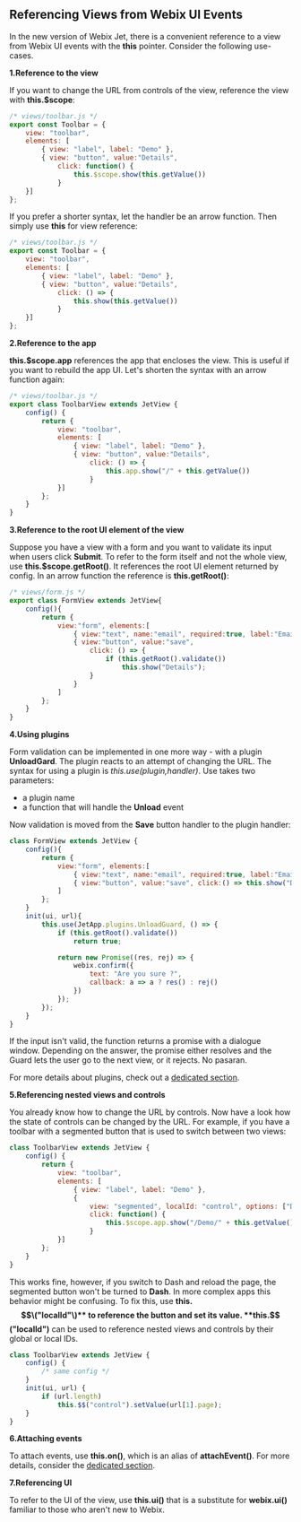 ## Referencing Views from Webix UI Events

In the new version of Webix Jet, there is a convenient reference to a view from Webix UI events with the **this** pointer. Consider the following use-cases.

**1.Reference to the view**

If you want to change the URL from controls of the view, reference the view with **this.$scope**:

```js
/* views/toolbar.js */
export const Toolbar = {
    view: "toolbar",
    elements: [
        { view: "label", label: "Demo" },
        { view: "button", value:"Details",
            click: function() {
                this.$scope.show(this.getValue())
            }
    }]
};
```

If you prefer a shorter syntax, let the handler be an arrow function. Then simply use **this** for view reference:

```js
/* views/toolbar.js */
export const Toolbar = {
    view: "toolbar",
    elements: [
        { view: "label", label: "Demo" },
        { view: "button", value:"Details",
            click: () => {
                this.show(this.getValue())
            }
    }]
};
```

**2.Reference to the app**

**this.$scope.app** references the app that encloses the view. This is useful if you want to rebuild the app UI. Let's shorten the syntax with an arrow function again:

```js
/* views/toolbar.js */
export class ToolbarView extends JetView {
    config() {
        return {
            view: "toolbar",
            elements: [
                { view: "label", label: "Demo" },
                { view: "button", value:"Details",
                    click: () => {
                        this.app.show("/" + this.getValue())
                    }
            }]
        };
    }
}
```

**3.Reference to the root UI element of the view**

Suppose you have a view with a form and you want to validate its input when users click **Submit**. To refer to the form itself and not the whole view, use **this.$scope.getRoot\(\)**. It references the root UI element returned by config. In an arrow function the reference is **this.getRoot\(\)**:

```js
/* views/form.js */
export class FormView extends JetView{
    config(){
        return { 
            view:"form", elements:[
                { view:"text", name:"email", required:true, label:"Email" },
                { view:"button", value:"save", 
                    click: () => {
                        if (this.getRoot().validate())
                            this.show("Details");
                    } 
                }
            ]
        };
    }
}
```

**4.Using plugins**

Form validation can be implemented in one more way - with a plugin **UnloadGard**. The plugin reacts to an attempt of changing the URL. The syntax for using a plugin is _this.use\(plugin,handler\)_. Use takes two parameters:

* a plugin name
* a function that will handle the **Unload** event

Now validation is moved from the **Save** button handler to the plugin handler:

```js
class FormView extends JetView {
    config(){
        return { 
            view:"form", elements:[
                { view:"text", name:"email", required:true, label:"Email" },
                { view:"button", value:"save", click:() => this.show("Details") }
            ]
        };
    }
    init(ui, url){
        this.use(JetApp.plugins.UnloadGuard, () => {
            if (this.getRoot().validate())
                return true;

            return new Promise((res, rej) => {
                webix.confirm({
                    text: "Are you sure ?",
                    callback: a => a ? res() : rej()
                })
            });
        });
    }
}
```

If the input isn't valid, the function returns a promise with a dialogue window. Depending on the answer, the promise either resolves and the Guard lets the user go to the next view, or it rejects. No pasaran.

For more details about plugins, check out a [dedicated section](/details/plugins.md).

**5.Referencing nested views and controls**

You already know how to change the URL by controls. Now have a look how the state of controls can be changed by the URL. For example, if you have a toolbar with a segmented button that is used to switch between two views:

```js
class ToolbarView extends JetView {
    config() {
        return {
            view: "toolbar",
            elements: [
                { view: "label", label: "Demo" }, 
                {
                    view: "segmented", localId: "control", options: ["Details", "Dash"],
                    click: function() {
                        this.$scope.app.show("/Demo/" + this.getValue())
                    }
            }]
        };
    }
}
```

This works fine, however, if you switch to Dash and reload the page, the segmented button won't be turned to **Dash**. In more complex apps this behavior might be confusing. To fix this, use **this.$$\("localId"\)** to reference the button and set its value. **this.$$\("localId"\)** can be used to reference nested views and controls by their global or local IDs.

```js
class ToolbarView extends JetView {
    config() {
        /* same config */
    }
    init(ui, url) {
        if (url.length)
            this.$$("control").setValue(url[1].page);
    }
}
```

**6.Attaching events**

To attach events, use **this.on\(\)**, which is an alias of **attachEvent\(\)**. For more details, consider the [dedicated section](/details/events.md).

**7.Referencing UI**

To refer to the UI of the view, use **this.ui\(\)** that is a substitute for **webix.ui\(\)** familiar to those who aren't new to Webix.


